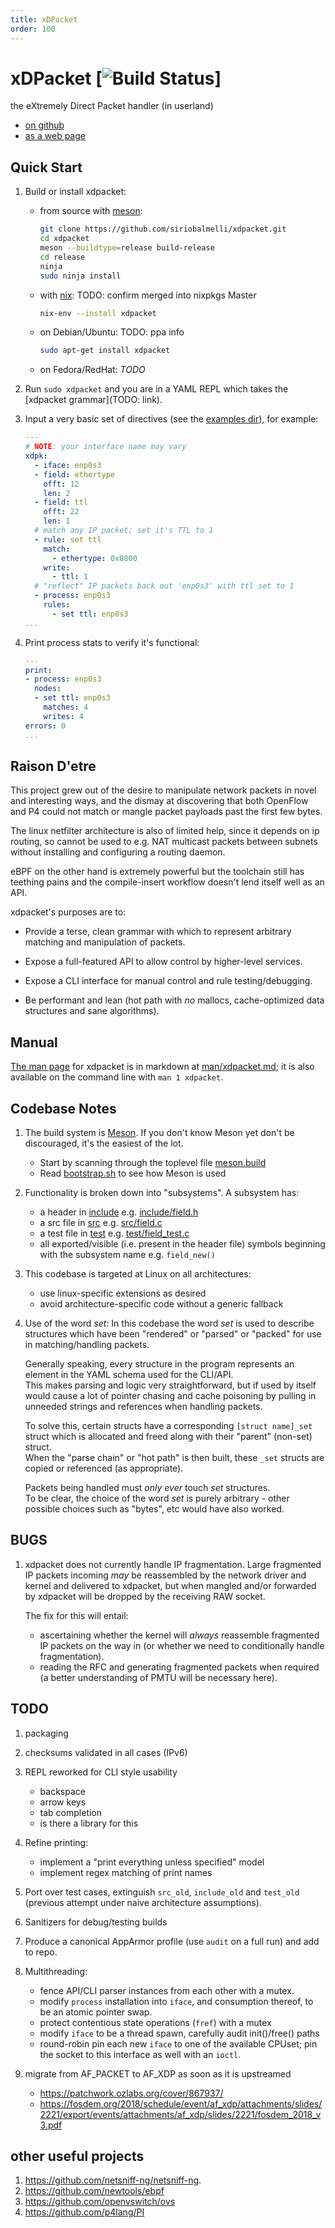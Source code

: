 ```yaml
---
title: xDPacket
order: 100
---
```


# xDPacket [![Build Status](https://travis-ci.org/siriobalmelli/xdpacket.svg?branch=master)]

the eXtremely Direct Packet handler (in userland)

- [on github](https://github.com/siriobalmelli/xdpacket)
- [as a web page](https://siriobalmelli.github.io/xdpacket/)

## Quick Start

1. Build or install xdpacket:
    -   from source with [meson](https://mesonbuild.com):
        ```bash
        git clone https://github.com/siriobalmelli/xdpacket.git
        cd xdpacket
        meson --buildtype=release build-release
        cd release
        ninja
        sudo ninja install
        ```

    -   with [nix](https://nixos.org/nix/):
        TODO: confirm merged into nixpkgs Master
        ```bash
        nix-env --install xdpacket
        ```

    -   on Debian/Ubuntu:
        TODO: ppa info
        ```bash
        sudo apt-get install xdpacket
        ```

    -   on Fedora/RedHat:
        *TODO*

1. Run `sudo xdpacket` and you are in a YAML REPL which takes the
    [xdpacket grammar](TODO: link).

1. Input a very basic set of directives (see the [examples dir](../example/README.md)),
    for example:

    ```yaml
    ---
    # NOTE: your interface name may vary
    xdpk:
      - iface: enp0s3
      - field: ethertype
        offt: 12
        len: 2
      - field: ttl
        offt: 22
        len: 1
      # match any IP packet; set it's TTL to 1
      - rule: set ttl
        match:
          - ethertype: 0x0800
        write:
          - ttl: 1
      # "reflect" IP packets back out 'enp0s3' with ttl set to 1
      - process: enp0s3
        rules:
          - set ttl: enp0s3
    ...
    ```

1. Print process stats to verify it's functional:

    ```yaml
    ---
    print:
    - process: enp0s3
      nodes:
      - set ttl: enp0s3
        matches: 4
        writes: 4
    errors: 0
    ...
    ```

## Raison D'etre

This project grew out of the desire to manipulate network packets in novel
and interesting ways, and the dismay at discovering that both OpenFlow and P4
could not match or mangle packet payloads past the first few bytes.

The linux netfilter architecture is also of limited help, since it depends on
ip routing, so cannot be used to e.g. NAT multicast packets between subnets
without installing and configuring a routing daemon.

eBPF on the other hand is extremely powerful but the toolchain still has
teething pains and the compile-insert workflow doesn't lend itself well
as an API.

xdpacket's purposes are to:

-   Provide a terse, clean grammar with which to represent
    arbitrary matching and manipulation of packets.

-   Expose a full-featured API to allow control by higher-level services.

-   Expose a CLI interface for manual control and rule testing/debugging.

-   Be performant and lean (hot path with *no* mallocs, cache-optimized
    data structures and sane algorithms).

## Manual

[The man page](man/xdpacket.md) for xdpacket is in markdown at [man/xdpacket.md]();
it is also available on the command line with `man 1 xdpacket`.

## Codebase Notes

1. The build system is [Meson](https://mesonbuild.com/index.html).
    If you don't know Meson yet don't be discouraged, it's the easiest of the lot.
    -   Start by scanning through the toplevel file [meson.build]()
    -   Read [bootstrap.sh]() to see how Meson is used

1. Functionality is broken down into "subsystems". A subsystem has:
    -   a header in [include]() e.g. [include/field.h]()
    -   a src file in [src]() e.g. [src/field.c]()
    -   a test file in [test]() e.g. [test/field_test.c]()
    -   all exported/visible (i.e. present in the header file) symbols
        beginning with the subsystem name e.g. `field_new()`

1. This codebase is targeted at Linux on all architectures:
    -   use linux-specific extensions as desired
    -   avoid architecture-specific code without a generic fallback

1. Use of the word *set*:
    In this codebase the word *set* is used to describe structures which have
    been "rendered" or "parsed" or "packed" for use in matching/handling packets.

    Generally speaking, every structure in the program represents an element
    in the YAML schema used for the CLI/API.  
    This makes parsing and logic very straightforward, but if used by itself would
    cause a lot of pointer chasing and cache poisoning by pulling in unneeded strings
    and references when handling packets.

    To solve this, certain structs have a corresponding `[struct name]_set` struct
    which is allocated and freed along with their "parent" (non-set) struct.  
    When the "parse chain" or "hot path" is then built, these `_set` structs are
    copied or referenced (as appropriate).

    Packets being handled must *only ever* touch *set* structures.  
    To be clear, the choice of the word *set* is purely arbitrary - other possible
    choices such as "bytes", etc would have also worked.

## BUGS

1. xdpacket does not currently handle IP fragmentation.
    Large fragmented IP packets incoming *may* be reassembled by the network
    driver and kernel and delivered to xdpacket, but when mangled
    and/or forwarded by xdpacket will be dropped by the receiving RAW socket.

    The fix for this will entail:
    -   ascertaining whether the kernel will *always* reassemble fragmented
        IP packets on the way in (or whether we need to conditionally handle
        fragmentation).
    -   reading the RFC and generating fragmented packets when required
        (a better understanding of PMTU will be necessary here).

## TODO

1. packaging

1. checksums validated in all cases (IPv6)

1. REPL reworked for CLI style usability
    -   backspace
    -   arrow keys
    -   tab completion
    -   is there a library for this

1. Refine printing:
    -   implement a "print everything unless specified" model
    -   implement regex matching of print names

1. Port over test cases, extinguish `src_old`, `include_old` and `test_old`
    (previous attempt under naive architecture assumptions).

1. Sanitizers for debug/testing builds

1. Produce a canonical AppArmor profile (use `audit` on a full run)
    and add to repo.

1. Multithreading:
    -   fence API/CLI parser instances from each other with a mutex.
    -   modify `process` installation into `iface`, and consumption thereof,
        to be an atomic pointer swap.
    -   protect contentious state operations (`fref`) with a mutex
    -   modify `iface` to be a thread spawn, carefully audit init()/free() paths
    -   round-robin pin each new `iface` to one of the available CPUset;
        pin the socket to this interface as well with an `ioctl`.

1. migrate from AF_PACKET to AF_XDP as soon as it is upstreamed
    -   <https://patchwork.ozlabs.org/cover/867937/>
    -   <https://fosdem.org/2018/schedule/event/af_xdp/attachments/slides/2221/export/events/attachments/af_xdp/slides/2221/fosdem_2018_v3.pdf>

## other useful projects

1. <https://github.com/netsniff-ng/netsniff-ng>.
1. <https://github.com/newtools/ebpf>
1. <https://github.com/openvswitch/ovs>
1. <https://github.com/p4lang/PI>
